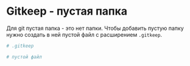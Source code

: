 # Gitkeep - пустая папка

Для git пустая папка - это нет папки. Чтобы добавить пустую папку нужно создать в ней пустой файл с расширением `.gitkeep`.

```bash
# .gitkeep

# пустой файл
```
